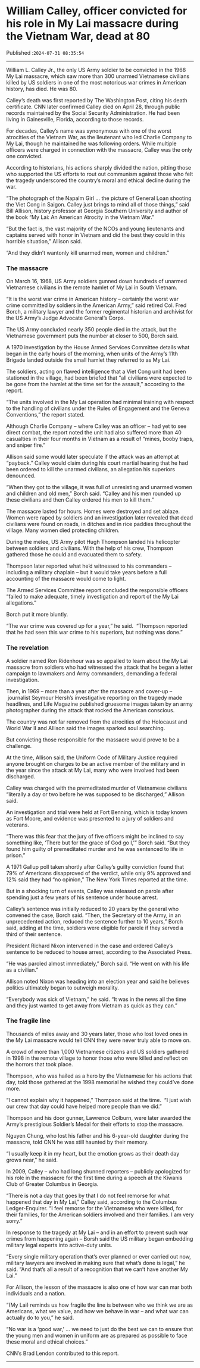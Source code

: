# William Calley, officer convicted for his role in My Lai massacre during the Vietnam War, dead at 80

Published :`2024-07-31 08:35:54`

---

William L. Calley Jr., the only US Army soldier to be convicted in the 1968 My Lai massacre, which saw more than 300 unarmed Vietnamese civilians killed by US soldiers in one of the most notorious war crimes in American history, has died. He was 80.

Calley’s death was first reported by The Washington Post, citing his death certificate. CNN later confirmed Calley died on April 28, through public records maintained by the Social Security Administration. He had been living in Gainesville, Florida, according to those records.

For decades, Calley’s name was synonymous with one of the worst atrocities of the Vietnam War, as the lieutenant who led Charlie Company to My Lai, though he maintained he was following orders. While multiple officers were charged in connection with the massacre, Calley was the only one convicted.

According to historians, his actions sharply divided the nation, pitting those who supported the US efforts to rout out communism against those who felt the tragedy underscored the country’s moral and ethical decline during the war.

“The photograph of the Napalm Girl … the picture of General Loan shooting the Viet Cong in Saigon. Calley just brings to mind all of those things,” said Bill Allison, history professor at Georgia Southern University and author of the book “My Lai: An American Atrocity in the Vietnam War.”

“But the fact is, the vast majority of the NCOs and young lieutenants and captains served with honor in Vietnam and did the best they could in this horrible situation,” Allison said.

“And they didn’t wantonly kill unarmed men, women and children.”

### The massacre

On March 16, 1968, US Army soldiers gunned down hundreds of unarmed Vietnamese civilians in the remote hamlet of My Lai in South Vietnam.

“It is the worst war crime in American history – certainly the worst war crime committed by soldiers in the American Army,” said retired Col. Fred Borch, a military lawyer and the former regimental historian and archivist for the US Army’s Judge Advocate General’s Corps.

The US Army concluded nearly 350 people died in the attack, but the Vietnamese government puts the number at closer to 500, Borch said.

A 1970 investigation by the House Armed Services Committee details what began in the early hours of the morning, when units of the Army’s 11th Brigade landed outside the small hamlet they referred to as My Lai.

The soldiers, acting on flawed intelligence that a Viet Cong unit had been stationed in the village, had been briefed that “all civilians were expected to be gone from the hamlet at the time set for the assault,” according to the report.

“The units involved in the My Lai operation had minimal training with respect to the handling of civilians under the Rules of Engagement and the Geneva Conventions,” the report stated.

Although Charlie Company – where Calley was an officer – had yet to see direct combat, the report noted the unit had also suffered more than 40 casualties in their four months in Vietnam as a result of “mines, booby traps, and sniper fire.”

Allison said some would later speculate if the attack was an attempt at “payback.” Calley would claim during his court martial hearing that he had been ordered to kill the unarmed civilians, an allegation his superiors denounced.

“When they got to the village, it was full of unresisting and unarmed women and children and old men,” Borch said. “Calley and his men rounded up these civilians and then Calley ordered his men to kill them.”

The massacre lasted for hours. Homes were destroyed and set ablaze. Women were raped by soldiers and an investigation later revealed that dead civilians were found on roads, in ditches and in rice paddies throughout the village. Many women died protecting children.

During the melee, US Army pilot Hugh Thompson landed his helicopter between soldiers and civilians. With the help of his crew, Thompson gathered those he could and evacuated them to safety.

Thompson later reported what he’d witnessed to his commanders – including a military chaplain – but it would take years before a full accounting of the massacre would come to light.

The Armed Services Committee report concluded the responsible officers “failed to make adequate, timely investigation and report of the My Lai allegations.”

Borch put it more bluntly.

“The war crime was covered up for a year,” he said.  “Thompson reported that he had seen this war crime to his superiors, but nothing was done.”

### The revelation

A soldier named Ron Ridenhour was so appalled to learn about the My Lai massacre from soldiers who had witnessed the attack that he began a letter campaign to lawmakers and Army commanders, demanding a federal investigation.

Then, in 1969 – more than a year after the massacre and cover-up – journalist Seymour Hersh’s investigative reporting on the tragedy made headlines, and Life Magazine published gruesome images taken by an army photographer during the attack that rocked the American conscious.

The country was not far removed from the atrocities of the Holocaust and World War II and Allison said the images sparked soul searching.

But convicting those responsible for the massacre would prove to be a challenge.

At the time, Allison said, the Uniform Code of Military Justice required anyone brought on charges to be an active member of the military and in the year since the attack at My Lai, many who were involved had been discharged.

Calley was charged with the premeditated murder of Vietnamese civilians “literally a day or two before he was supposed to be discharged,” Allison said.

An investigation and trial were held at Fort Benning, which is today known as Fort Moore, and evidence was presented to a jury of soldiers and veterans.

“There was this fear that the jury of five officers might be inclined to say something like, ‘There but for the grace of God go I,’” Borch said. “But they found him guilty of premeditated murder and he was sentenced to life in prison.”

A 1971 Gallup poll taken shortly after Calley’s guilty conviction found that 79% of Americans disapproved of the verdict, while only 9% approved and 12% said they had “no opinion,” The New York Times reported at the time.

But in a shocking turn of events, Calley was released on parole after spending just a few years of his sentence under house arrest.

Calley’s sentence was initially reduced to 20 years by the general who convened the case, Borch said. “Then, the Secretary of the Army, in an unprecedented action, reduced the sentence further to 10 years,” Borch said, adding at the time, soldiers were eligible for parole if they served a third of their sentence.

President Richard Nixon intervened in the case and ordered Calley’s sentence to be reduced to house arrest, according to the Associated Press.

“He was paroled almost immediately,” Borch said. “He went on with his life as a civilian.”

Allison noted Nixon was heading into an election year and said he believes politics ultimately began to outweigh morality.

“Everybody was sick of Vietnam,” he said. “It was in the news all the time and they just wanted to get away from Vietnam as quick as they can.”

### The fragile line

Thousands of miles away and 30 years later, those who lost loved ones in the My Lai massacre would tell CNN they were never truly able to move on.

A crowd of more than 1,000 Vietnamese citizens and US soldiers gathered in 1998 in the remote village to honor those who were killed and reflect on the horrors that took place.

Thompson, who was hailed as a hero by the Vietnamese for his actions that day, told those gathered at the 1998 memorial he wished they could’ve done more.

“I cannot explain why it happened,” Thompson said at the time.  “I just wish our crew that day could have helped more people than we did.”

Thompson and his door gunner, Lawrence Colburn, were later awarded the Army’s prestigious Soldier’s Medal for their efforts to stop the massacre.

Nguyen Chung, who lost his father and his 6-year-old daughter during the massacre, told CNN he was still haunted by their memory.

“I usually keep it in my heart, but the emotion grows as their death day grows near,” he said.

In 2009, Calley – who had long shunned reporters – publicly apologized for his role in the massacre for the first time during a speech at the Kiwanis Club of Greater Columbus in Georgia.

“There is not a day that goes by that I do not feel remorse for what happened that day in My Lai,” Calley said, according to the Columbus Ledger-Enquirer. “I feel remorse for the Vietnamese who were killed, for their families, for the American soldiers involved and their families. I am very sorry.”

In response to the tragedy at My Lai – and in an effort to prevent such war crimes from happening again – Borsh said the US military began embedding military legal experts into active-duty units.

“Every single military operation that’s ever planned or ever carried out now, military lawyers are involved in making sure that what’s done is legal,” he said. “And that’s all a result of a recognition that we can’t have another My Lai.”

For Allison, the lesson of the massacre is also one of how war can mar both individuals and a nation.

“(My Lai) reminds us how fragile the line is between who we think we are as Americans, what we value, and how we behave in war – and what war can actually do to you,” he said.

“No war is a ‘good war,’ … we need to just do the best we can to ensure that the young men and women in uniform are as prepared as possible to face these moral and ethical choices.”

CNN’s Brad Lendon contributed to this report.

---

